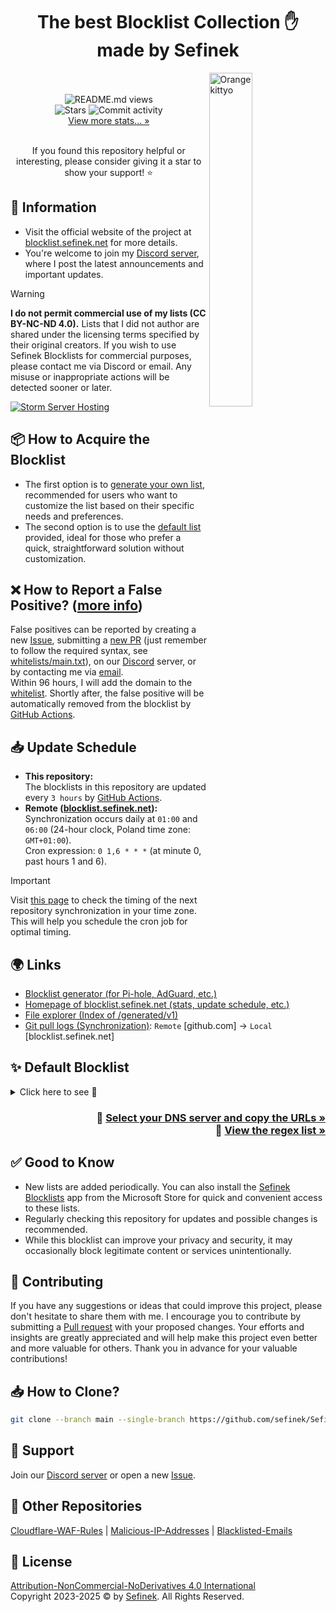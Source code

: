 <div align="center"><h1>The best Blocklist Collection ✋<br>made by Sefinek</h1></div>
<img width="37%" align="right" src="images/kitten.png" alt="Orange kittyo">
<div align="center">
    <br><br>
    <img src="https://api.sefinek.net/api/v2/moecounter/@Sefinek-Blocklist-Collection" alt="README.md views" title="Repository views">
    <br>
    <img src="https://img.shields.io/github/stars/sefinek/Sefinek-Blocklist-Collection?label=STARS&style=for-the-badge" alt="Stars">
    <img src="https://img.shields.io/github/commit-activity/m/sefinek/Sefinek-Blocklist-Collection?label=COMMIT+ACTIVITY&style=for-the-badge" alt="Commit activity">
    <br>
    <a href="https://blocklist.sefinek.net/#stats" target="_blank">View more stats... »</a>
    <br><br>
    <p>If you found this repository helpful or interesting, please consider giving it a star to show your support! ⭐</p>
</div>

## 📝 Information
- Visit the official website of the project at [blocklist.sefinek.net](https://blocklist.sefinek.net) for more details.  
- You're welcome to join my [Discord server](https://discord.gg/53DBjTuzgZ), where I post the latest announcements and important updates.


> [!WARNING]  
> **I do not permit commercial use of my lists (CC BY-NC-ND 4.0).** Lists that I did not author are shared under the licensing terms specified by their original creators.
> If you wish to use Sefinek Blocklists for commercial purposes, please contact me via Discord or email. Any misuse or inappropriate actions will be detected sooner or later.


<a href="https://stormserverhosting.com" target="_blank">
  <img src="https://cdn.sefinek.net/images/stormserverhosting/banner-white-gh.png" align="center" alt="Storm Server Hosting">
</a>


## 📦 How to Acquire the Blocklist
- The first option is to [generate your own list](https://sefinek.net/blocklist-generator), recommended for users who want to customize the list based on their specific needs and preferences.
- The second option is to use the [default list](https://github.com/sefinek/Sefinek-Blocklist-Collection/tree/main/docs/lists/md) provided, ideal for those who prefer a quick, straightforward solution without customization.


## ❌ How to Report a False Positive? ([more info](https://blocklist.sefinek.net/false-positives))
False positives can be reported by creating a new [Issue](https://github.com/sefinek/Sefinek-Blocklist-Collection/issues), submitting a [new PR](https://github.com/sefinek/Sefinek-Blocklist-Collection/pulls) (just remember to follow the required syntax, see [whitelists/main.txt](https://github.com/sefinek/Sefinek-Blocklist-Collection/blob/main/whitelists/main.txt#L10)), on our [Discord](https://sefinek.net) server, or by contacting me via [email](https://sefinek.net/contact-me).  
Within 96 hours, I will add the domain to the [whitelist](whitelists/main.txt). Shortly after, the false positive will be automatically removed from the blocklist by [GitHub Actions](.github/workflows/update-blocklists.yml).


## 📥 Update Schedule
- **This repository:**  
  The blocklists in this repository are updated every `3 hours` by [GitHub Actions](.github/workflows/download-blocklists.yml).
- **Remote ([blocklist.sefinek.net](https://blocklist.sefinek.net)):**  
  Synchronization occurs daily at `01:00` and `06:00` (24-hour clock, Poland time zone: `GMT+01:00`).  
  Cron expression: `0 1,6 * * *` (at minute 0, past hours 1 and 6).

> [!IMPORTANT]  
Visit [this page](https://blocklist.sefinek.net/update-schedule) to check the timing of the next repository synchronization in your time zone.  
This will help you schedule the cron job for optimal timing.


## 🌍 Links
- [Blocklist generator (for Pi-hole, AdGuard, etc.)](https://sefinek.net/blocklist-generator)
- [Homepage of blocklist.sefinek.net (stats, update schedule, etc.)](https://blocklist.sefinek.net)
- [File explorer (Index of /generated/v1)](https://blocklist.sefinek.net/generated/v1)
- [Git pull logs (Synchronization)](https://blocklist.sefinek.net/logs/v1): `Remote` [github.com] → `Local` [blocklist.sefinek.net]


## ✨ Default Blocklist
<details>
  <summary>Click here to see 👀</summary>

  - **Abuse:** Blocks known domains involved in online abuse or harassment.
  - **Advertising:** Blocks domains that serve advertisements to visitors.
  - **AMP Hosts:** Blocks Accelerated Mobile Pages (AMP) hosts that often serve ads and track user behavior.
  - **CryptoJacking:** Blocks domains that hijack your device to mine cryptocurrency.
  - **Dating Services:** Blocks domains of dating websites and apps.
  - **Drugs:** Blocks domains that sell or promote drugs.
  - **Fake News:** Blocks domains known for publishing fake or misleading news.
  - **Gambling:** Blocks domains of online gambling websites.
  - **Hate & Junk:** Blocks domains promoting hate speech or spreading misinformation.
  - **Malicious:** Blocks domains considered dangerous or malicious.
  - **Phishing:** Blocks domains involved in phishing attempts.
  - **Piracy:** Blocks domains distributing pirated software, etc.
  - **Porn:** Blocks domains of adult websites.
  - **Ransomware:** Blocks domains involved in ransomware attacks.
  - **Redirect:** Blocks domains that redirect users to unintended websites.
  - **Scam:** Blocks domains known for promoting scams or fraudulent activities.
  - **Spam Mails:** Blocks domains that send unsolicited emails.
  - **Spyware:** Blocks domains distributing spyware or adware.
  - **Telemetry & Tracking:** Blocks domains that track user activity for analytics purposes.
  - **Useless Websites:** Blocks low-value or parked domains that offer little to no value to users.
  - **Websites & Games:** TikTok, Snapchat, OmeTV, Riot Games, Valorant, and League of Legends.
</details>

<h3 align="right">
    📃 <a href="docs/lists/Index.md">Select your DNS server and copy the URLs »</a><br>
    🔡 <a href="docs/lists/Regex.md">View the regex list »</a>
</h3>


## ✅ Good to Know
- New lists are added periodically. You can also install the [Sefinek Blocklists](https://apps.microsoft.com/detail/9p3tnt3pjd0j) app from the Microsoft Store for quick and convenient access to these lists.
- Regularly checking this repository for updates and possible changes is recommended.
- While this blocklist can improve your privacy and security, it may occasionally block legitimate content or services unintentionally.


## 🤝 Contributing
If you have any suggestions or ideas that could improve this project, please don't hesitate to share them with me.
I encourage you to contribute by submitting a [Pull request](https://github.com/sefinek/Sefinek-Blocklist-Collection/pulls) with your proposed changes.
Your efforts and insights are greatly appreciated and will help make this project even better and more valuable for others.
Thank you in advance for your valuable contributions!


## 📥 How to Clone?
```bash
git clone --branch main --single-branch https://github.com/sefinek/Sefinek-Blocklist-Collection.git
```


## 🤝 Support
Join our [Discord server](https://discord.gg/53DBjTuzgZ) or open a new [Issue](https://github.com/sefinek/Blacklisted-Emails/issues).


## 🌠 Other Repositories
[Cloudflare-WAF-Rules](https://github.com/sefinek/Cloudflare-WAF-Rules) | [Malicious-IP-Addresses](https://github.com/sefinek/Malicious-IP-Addresses) | [Blacklisted-Emails](https://github.com/sefinek/Blacklisted-Emails)


## 📝 License
[Attribution-NonCommercial-NoDerivatives 4.0 International](LICENSE)  
Copyright 2023-2025 © by [Sefinek](https://sefinek.net). All Rights Reserved.